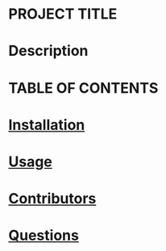 # PROJECT TITLE

# Description

# TABLE OF CONTENTS
<a href="#Description">
<a href="#Table of Contents">
<a href="#Installation">
<a href="#Usage">
<a href="#Contributing">
<a href="#Questions">

# Installation

# Usage

# Contributors

# Questions